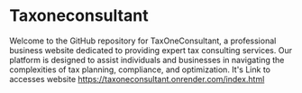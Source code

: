 # Taxoneconsultant
Welcome to the GitHub repository for TaxOneConsultant, a professional business website dedicated to providing expert tax consulting services. Our platform is designed to assist individuals and businesses in navigating the complexities of tax planning, compliance, and optimization.
It's Link to accesses website https://taxoneconsultant.onrender.com/index.html
